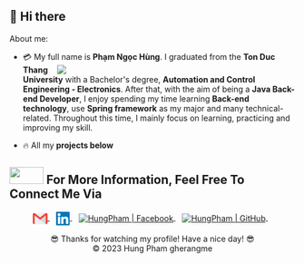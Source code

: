 ## 👋 Hi there
About me:
- :credit_card: My full name is **Phạm Ngọc Hùng**. <img src="https://media.giphy.com/media/FcFGtKKzKpWso/giphy.gif" width="420" align="right"/>
I graduated from the **Ton Duc Thang University** with a Bachelor's degree, **Automation and Control Engineering - Electronics**. 
After that, with the aim of being a **Java Back-end Developer**, I enjoy spending my time learning **Back-end technology**, use **Spring framework** as my major and many technical-related. Throughout this time, I mainly focus on learning, practicing and improving my skill. 
<!-- Recently, I got certificate from **Cybersoft** about **Java Servlet** and **Spring Framework Specialization**: Spring - Ecosystem and Core Spring MVC, Spring Boot and Rest Controllers, Spring Data Repositories.
- :pushpin: [Cybersoft](https://login.cybersoft.edu.vn/certification/?inf=eyJob1RlbiI6IlBo4bqhbSBOZ+G7jWMgSMO5bmciLCJ0ZW5Mb3AiOiJKYXZhIDIwIiwidGVuTG9UcmluaCI6IlBST0ZFU1NJT05BTCBKQVZBIEJBQ0stRU5EIFdFQlNJVEUgU0VSVkxFVCwgU1BSSU5HIE1WQyBERVZFTE9QRVIiLCJkaWVtQ3VvaUtob2EiOjkuOCwiaXNYdWF0U2FjIjp0cnVlLCJtYUNodW5nTmhhbiI6IkJFIiwiaXNJbkNodW5nTmhhbiI6ZmFsc2UsIm1hU29DaHVuZ05oYW4iOjEzODEsInNvVGhhbmdIb2MiOiI0IiwibmdheUNhcENodW5nTmhhbiI6IjIwMjMtMDUtMDRUMDM6MDY6MDQiLCJmdWxsTWFDaHVuZ05oYW4iOiJCRS8yMDIzLzIwMjMxMzgxIiwibWFUaG9uZ1RpbkhvY1RhcCI6MjYxOH0=) -->
- :fire: All my **projects below**
## <img src='https://raw.githubusercontent.com/ShahriarShafin/ShahriarShafin/main/Assets/handshake.gif' width="60px" height="30px"> For More Information, Feel Free To Connect Me Via
<p align="center">
  <a href="mailto:hungpham.eengr@gmail.com" >
    <img align="center" alt="HungPham | Gmail" width="26px" src="https://github.com/SatYu26/SatYu26/blob/master/Assets/Gmail.svg" />
  </a> &nbsp;&nbsp;
  
  <a href="https://www.linkedin.com/in/hung-pham-8b1402261/" target="_blank">
    <img align="center" alt="HungPham | Linkedin" width="24px" src="https://github.com/SatYu26/SatYu26/blob/master/Assets/Linkedin.svg" />
  </a> &nbsp;&nbsp;
  
  <a href="https://www.facebook.com/hung.smile.crz/" target="_blank">
      <img align="center" alt="HungPham | Facebook" width="24px" src="https://upload.wikimedia.org/wikipedia/en/thumb/0/04/Facebook_f_logo_%282021%29.svg/100px-Facebook_f_logo_%282021%29.svg.png" />
  </a> &nbsp;&nbsp;
  
  <a href="https://github.com/gherangme" target="_blank">
    <img align="center" alt="HungPham | GitHub" width="26px" src="https://upload.wikimedia.org/wikipedia/commons/thumb/a/ae/Github-desktop-logo-symbol.svg/1024px-Github-desktop-logo-symbol.svg.png" />
  </a> &nbsp;&nbsp;
<p> 

<div align="center">
  😎 Thanks for watching my profile! Have a nice day! 😎<br>
  &copy; 2023 Hung Pham gherangme
</div>
